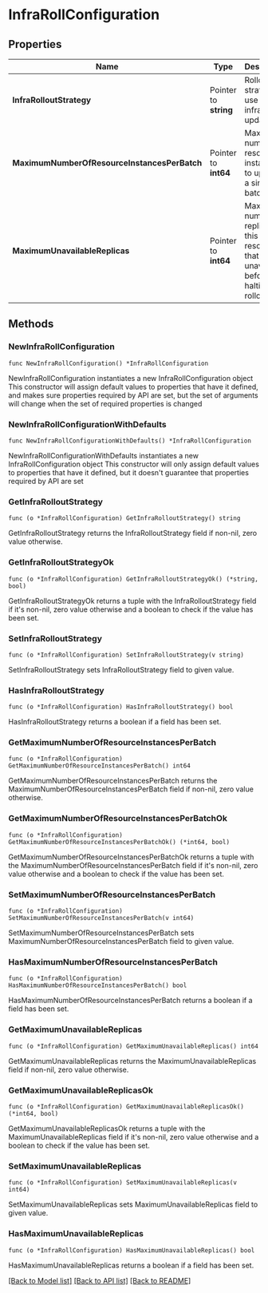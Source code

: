 # InfraRollConfiguration

## Properties

Name | Type | Description | Notes
------------ | ------------- | ------------- | -------------
**InfraRolloutStrategy** | Pointer to **string** | Rollout strategy to use for infra config updates | [optional] 
**MaximumNumberOfResourceInstancesPerBatch** | Pointer to **int64** | Maximum number of resource instances to update in a single batch | [optional] [default to 1]
**MaximumUnavailableReplicas** | Pointer to **int64** | Maximum number of replicas of this resource that can be unavailable before halting the rollout | [optional] [default to 1]

## Methods

### NewInfraRollConfiguration

`func NewInfraRollConfiguration() *InfraRollConfiguration`

NewInfraRollConfiguration instantiates a new InfraRollConfiguration object
This constructor will assign default values to properties that have it defined,
and makes sure properties required by API are set, but the set of arguments
will change when the set of required properties is changed

### NewInfraRollConfigurationWithDefaults

`func NewInfraRollConfigurationWithDefaults() *InfraRollConfiguration`

NewInfraRollConfigurationWithDefaults instantiates a new InfraRollConfiguration object
This constructor will only assign default values to properties that have it defined,
but it doesn't guarantee that properties required by API are set

### GetInfraRolloutStrategy

`func (o *InfraRollConfiguration) GetInfraRolloutStrategy() string`

GetInfraRolloutStrategy returns the InfraRolloutStrategy field if non-nil, zero value otherwise.

### GetInfraRolloutStrategyOk

`func (o *InfraRollConfiguration) GetInfraRolloutStrategyOk() (*string, bool)`

GetInfraRolloutStrategyOk returns a tuple with the InfraRolloutStrategy field if it's non-nil, zero value otherwise
and a boolean to check if the value has been set.

### SetInfraRolloutStrategy

`func (o *InfraRollConfiguration) SetInfraRolloutStrategy(v string)`

SetInfraRolloutStrategy sets InfraRolloutStrategy field to given value.

### HasInfraRolloutStrategy

`func (o *InfraRollConfiguration) HasInfraRolloutStrategy() bool`

HasInfraRolloutStrategy returns a boolean if a field has been set.

### GetMaximumNumberOfResourceInstancesPerBatch

`func (o *InfraRollConfiguration) GetMaximumNumberOfResourceInstancesPerBatch() int64`

GetMaximumNumberOfResourceInstancesPerBatch returns the MaximumNumberOfResourceInstancesPerBatch field if non-nil, zero value otherwise.

### GetMaximumNumberOfResourceInstancesPerBatchOk

`func (o *InfraRollConfiguration) GetMaximumNumberOfResourceInstancesPerBatchOk() (*int64, bool)`

GetMaximumNumberOfResourceInstancesPerBatchOk returns a tuple with the MaximumNumberOfResourceInstancesPerBatch field if it's non-nil, zero value otherwise
and a boolean to check if the value has been set.

### SetMaximumNumberOfResourceInstancesPerBatch

`func (o *InfraRollConfiguration) SetMaximumNumberOfResourceInstancesPerBatch(v int64)`

SetMaximumNumberOfResourceInstancesPerBatch sets MaximumNumberOfResourceInstancesPerBatch field to given value.

### HasMaximumNumberOfResourceInstancesPerBatch

`func (o *InfraRollConfiguration) HasMaximumNumberOfResourceInstancesPerBatch() bool`

HasMaximumNumberOfResourceInstancesPerBatch returns a boolean if a field has been set.

### GetMaximumUnavailableReplicas

`func (o *InfraRollConfiguration) GetMaximumUnavailableReplicas() int64`

GetMaximumUnavailableReplicas returns the MaximumUnavailableReplicas field if non-nil, zero value otherwise.

### GetMaximumUnavailableReplicasOk

`func (o *InfraRollConfiguration) GetMaximumUnavailableReplicasOk() (*int64, bool)`

GetMaximumUnavailableReplicasOk returns a tuple with the MaximumUnavailableReplicas field if it's non-nil, zero value otherwise
and a boolean to check if the value has been set.

### SetMaximumUnavailableReplicas

`func (o *InfraRollConfiguration) SetMaximumUnavailableReplicas(v int64)`

SetMaximumUnavailableReplicas sets MaximumUnavailableReplicas field to given value.

### HasMaximumUnavailableReplicas

`func (o *InfraRollConfiguration) HasMaximumUnavailableReplicas() bool`

HasMaximumUnavailableReplicas returns a boolean if a field has been set.


[[Back to Model list]](../README.md#documentation-for-models) [[Back to API list]](../README.md#documentation-for-api-endpoints) [[Back to README]](../README.md)


